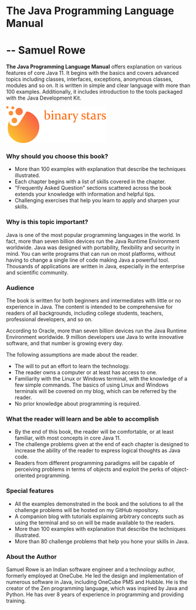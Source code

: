 # The Java Programming Language Manual
# -- Samuel Rowe

**The Java Programming Language Manual** offers explanation on various features of core Java 11.
It begins with the basics and covers advanced topics including classes, interfaces,
exceptions, anonymous classes, modules and so on. It is written in simple and
clear language with more than 100 examples. Additionally, it includes introduction
to the tools packaged with the Java Development Kit.

<img style="width: auto; height: 100px" src="https://github.com/itssamuelrowe/binarystars/raw/master/logo.png" />

### Why should you choose this book?

 * More than 100 examples with explanation that describe the techniques illustrated.
 * Each chapter begins with a list of skills covered in the chapter.
 * "Frequently Asked Question" sections scattered across the book extends your
   knowledge with information and helpful tips.
 * Challenging exercises that help you learn to apply and sharpen
   your skills.

### Why is this topic important?

Java is one of the most popular programming languages in the
world. In fact, more than seven billion devices run the Java
Runtime Environment worldwide. Java was designed with
portability, flexibility and security in mind. You can write programs
that can run on most platforms, without having to change a single
line of code making Java a powerful tool. Thousands of
applications are written in Java, especially in the enterprise and
scientific community.

### Audience
The book is written for both beginners and intermediates with little or no
experience in Java. The content is intended to be comprehensive for readers of
all backgrounds, including college students, teachers, professional developers,
and so on.

According to Oracle, more than seven billion devices run the Java
Runtime Environment worldwide. 9 million developers use Java to
write innovative software, and that number is growing every day.

The following assumptions are made about the reader.
 * The will to put an effort to learn the technology.
 * The reader owns a computer or at least has access to one.
 * Familiarity with the Linux or Windows terminal, with the knowledge of a few
   simple commands. The basics of using Linux and Windows terminals will be
   covered on my blog, which can be referred by the reader.
 * No prior knowledge about programming is required.

### What the reader will learn and be able to accomplish
 * By the end of this book, the reader will be comfortable, or at least familiar,
   with most concepts in core Java 11.
 * The challenge problems given at the end of each chapter is designed to increase
   the ability of the reader to express logical thoughts as Java code.
 * Readers from different programming paradigms will be capable of perceiving
   problems in terms of objects and exploit the perks of object-oriented programming.

### Special features
 * All the examples demonstrated in the book and the solutions to all the
   challenge problems will be hosted on my GitHub repository.
 * A companion blog with tutorials explaining arbitrary concepts such as using
   the terminal and so on will be made available to the readers.
 * More than 100 examples with explanation that describe the techniques illustrated.
 * More than 80 challenge problems that help you hone your skills in Java.
 
### About the Author

Samuel Rowe is an Indian software engineer and a technology author, formerly
employed at OneCube. He led the design and implementation of numerous software
in Java, including OneCube PMS and Hubble. He is the creator of the Zen programming
language, which was inspired by Java and Python. He has over 8 years of experience
in programming and providing training.